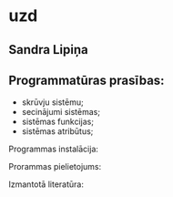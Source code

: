 # uzd
Sandra Lipiņa
-------------

Programmatūras prasības:
-------------------------
- skrūvju sistēmu;  
- secinājumi sistēmas;
- sistēmas funkcijas; 
- sistēmas atribūtus;


Programmas instalācija:

Prorammas pielietojums:

Izmantotā literatūra:
